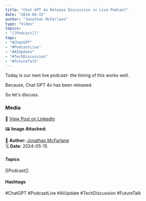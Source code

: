 ```yaml
---
title: "Chat GPT 4o Release Discussion in Live Podcast"  
date: "2024-05-15"  
author: "Jonathan McFarlane"  
type: "Video"  
topics:  
- "[[Podcast]]"   
tags:  
- "#ChatGPT"  
- "#PodcastLive"  
- "#AIUpdate"  
- "#TechDiscussion"  
- "#FutureTalk"  
---
```




Today is our next live podcast- the timing of this works well.

Because, Chat GPT 4o has been released.

So let's discuss.

### Media

🔗 [View Post on LinkedIn](https://www.linkedin.com/feed/update/urn:li:activity:7196321853559177217)  
  
🖼 **Image Attached:**  
  
  
👤 **Author:** [Jonathan McFarlane](https://www.linkedin.com/in/jonathanmcfarlane/)  
🗓️ **Date:** 2024-05-15

#### Topics

[[Podcast]]  

#### Hashtags

#ChatGPT #PodcastLive #AIUpdate #TechDiscussion #FutureTalk